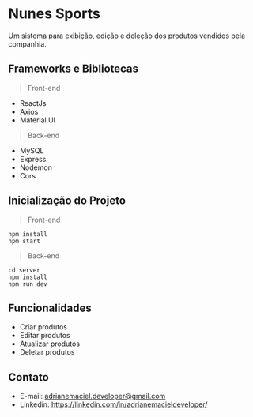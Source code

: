 # Nunes Sports

Um sistema para exibição, edição e deleção dos produtos vendidos pela companhia.

## Frameworks e Bibliotecas

> Front-end

- ReactJs
- Axios
- Material UI

> Back-end

- MySQL
- Express
- Nodemon
- Cors

## Inicialização do Projeto

> Front-end

```
npm install
npm start
```

> Back-end

```
cd server
npm install
npm run dev
```

## Funcionalidades

- Criar produtos
- Editar produtos
- Atualizar produtos
- Deletar produtos

## Contato

- E-mail: adrianemaciel.developer@gmail.com
- Linkedin: https://linkedin.com/in/adrianemacieldeveloper/
